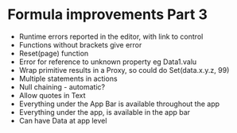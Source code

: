 Formula improvements Part 3
===========================

- Runtime errors reported in the editor, with link to control
- Functions without brackets give error
- Reset(page) function
- Error for reference to unknown property eg Data1.valu
- Wrap primitive results in a Proxy, so could do Set(data.x.y.z, 99)
- Multiple statements in actions
- Null chaining - automatic?
- Allow quotes in Text
- Everything under the App Bar is available throughout the app
- Everything under the app, is available in the app bar
- Can have Data at app level
